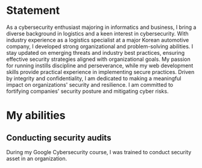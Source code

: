 # Statement
As a cybersecurity enthusiast majoring in informatics and business, I bring a diverse background in logistics and a keen interest in cybersecurity. With industry experience as a logistics specialist at a major Korean automotive company, I developed strong organizational and problem-solving abilities. I stay updated on emerging threats and industry best practices, ensuring effective security strategies aligned with organizational goals. My passion for running instills discipline and perseverance, while my web development skills provide practical experience in implementing secure practices. Driven by integrity and confidentiality, I am dedicated to making a meaningful impact on organizations' security and resilience. I am committed to fortifying companies' security posture and mitigating cyber risks.
# My abilities
## Conducting security audits
During my Google Cybersecurity course, I was trained to conduct security asset in an organization.
